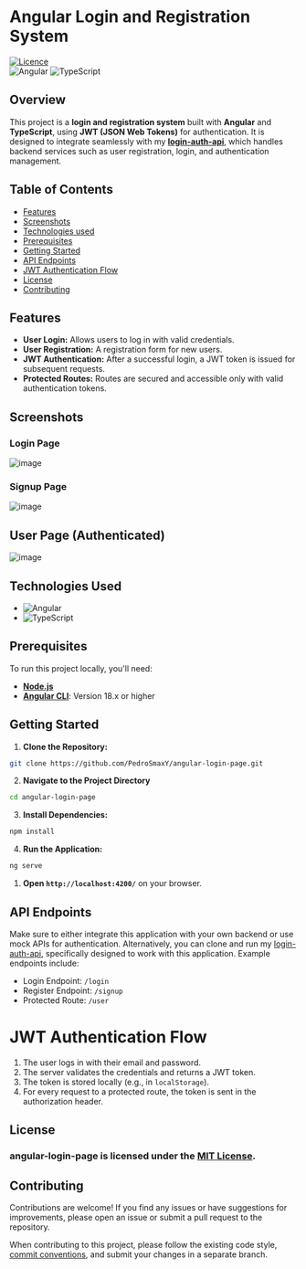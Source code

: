 # Angular Login and Registration System

[![Licence](https://img.shields.io/github/license/Ileriayo/markdown-badges?style=for-the-badge)](https://opensource.org/licenses/MIT)
<br />
![Angular](https://img.shields.io/badge/angular-%23DD0031.svg?style=for-the-badge&logo=angular&logoColor=white)
![TypeScript](https://img.shields.io/badge/typescript-%23007ACC.svg?style=for-the-badge&logo=typescript&logoColor=white)

## Overview

This project is a **login and registration system** built with **Angular** and **TypeScript**, using **JWT (JSON Web Tokens)** for authentication. It is designed to integrate seamlessly with my [**login-auth-api**](https://github.com/PedroSmaxY/login-auth-api), which handles backend services such as user registration, login, and authentication management.

## Table of Contents

- [Features](#Features)
- [Screenshots](#screenshots)
- [Technologies used](#technologies-used)
- [Prerequisites](#prerequisites)
- [Getting Started](#getting-started)
- [API Endpoints](#api-endpoints)
- [JWT Authentication Flow](#jwt-authentication-flow)
- [License](#license)
- [Contributing](#contributing)

## Features

- **User Login:** Allows users to log in with valid credentials.
- **User Registration:** A registration form for new users.
- **JWT Authentication:** After a successful login, a JWT token is issued for subsequent requests.
- **Protected Routes:** Routes are secured and accessible only with valid authentication tokens.

## Screenshots

### Login Page
![image](https://github.com/user-attachments/assets/05c156f6-a27f-447a-9e40-e8e87a1f4850)

### Signup Page
![image](https://github.com/user-attachments/assets/8843bebb-e2ef-4b02-ba9f-592c74dbf66c)

## User Page (Authenticated)
![image](https://github.com/user-attachments/assets/87d10eed-42ca-4aa9-81b8-b02a21a7ec5f)


## Technologies Used

- ![Angular](https://img.shields.io/badge/Angular-red?style=for-the-badge&logo=angular)
- ![TypeScript](https://img.shields.io/badge/typescript-white?style=for-the-badge&logo=typescript)

## Prerequisites

To run this project locally, you'll need:

- [**Node.js**](https://nodejs.org/en)
- [**Angular CLI**](https://angular.dev/tools/cli): Version 18.x or higher

## Getting Started

1. **Clone the Repository:**

```bash
git clone https://github.com/PedroSmaxY/angular-login-page.git
```

2. **Navigate to the Project Directory**

```bash
cd angular-login-page
```

3. **Install Dependencies:**

```bash
npm install
```

4. **Run the Application:**

```bash
ng serve
```

1. **Open `http://localhost:4200/`** on your browser.

## API Endpoints

Make sure to either integrate this application with your own backend or use mock APIs for authentication. Alternatively, you can clone and run my [login-auth-api](https://github.com/PedroSmaxY/login-auth-api), specifically designed to work with this application. Example endpoints include:

- Login Endpoint: `/login`
- Register Endpoint: `/signup`
- Protected Route: `/user`

# JWT Authentication Flow

1. The user logs in with their email and password.
2. The server validates the credentials and returns a JWT token.
3. The token is stored locally (e.g., in `localStorage`).
4. For every request to a protected route, the token is sent in the authorization header.

## License

### angular-login-page is licensed under the [MIT License](https://github.com/PedroSmaxY/angular-login-page/blob/master/LICENSE).

## Contributing

Contributions are welcome! If you find any issues or have suggestions for improvements, please open an issue or submit a pull request to the repository.

When contributing to this project, please follow the existing code style, [commit conventions](https://www.conventionalcommits.org/en/v1.0.0/), and submit your changes in a separate branch.
